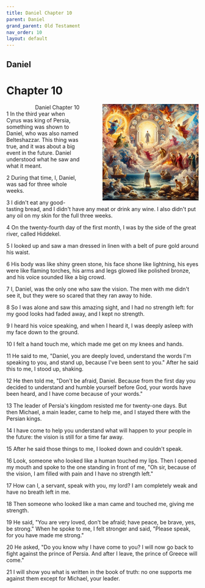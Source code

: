 ```yaml
---
title: Daniel Chapter 10
parent: Daniel
grand_parent: Old Testament
nav_order: 10
layout: default
---
```


## Daniel

# Chapter 10

<div style="clear: both; text-align: right;">
    <div style="max-width: 50%; height: auto; float: right; margin: 0 0 10px 10px; padding-left: 10%;">
        <img src="/assets/Image/Daniel/500/10.jpg" alt="Daniel Chapter 10" class="chapter-image">
    </div>
    <figcaption style="font-size: 14px; text-align: right;">Daniel Chapter 10</figcaption>
</div>
1 In the third year when Cyrus was king of Persia, something was shown to Daniel, who was also named Belteshazzar. This thing was true, and it was about a big event in the future. Daniel understood what he saw and what it meant.

2 During that time, I, Daniel, was sad for three whole weeks.

3 I didn't eat any good-tasting bread, and I didn't have any meat or drink any wine. I also didn't put any oil on my skin for the full three weeks.

4 On the twenty-fourth day of the first month, I was by the side of the great river, called Hiddekel.

5 I looked up and saw a man dressed in linen with a belt of pure gold around his waist.

6 His body was like shiny green stone, his face shone like lightning, his eyes were like flaming torches, his arms and legs glowed like polished bronze, and his voice sounded like a big crowd.

7 I, Daniel, was the only one who saw the vision. The men with me didn't see it, but they were so scared that they ran away to hide.

8 So I was alone and saw this amazing sight, and I had no strength left: for my good looks had faded away, and I kept no strength.

9 I heard his voice speaking, and when I heard it, I was deeply asleep with my face down to the ground.

10 I felt a hand touch me, which made me get on my knees and hands.

11 He said to me, "Daniel, you are deeply loved, understand the words I'm speaking to you, and stand up, because I've been sent to you." After he said this to me, I stood up, shaking.

12 He then told me, "Don't be afraid, Daniel. Because from the first day you decided to understand and humble yourself before God, your words have been heard, and I have come because of your words."

13 The leader of Persia's kingdom resisted me for twenty-one days. But then Michael, a main leader, came to help me, and I stayed there with the Persian kings.

14 I have come to help you understand what will happen to your people in the future: the vision is still for a time far away.

15 After he said those things to me, I looked down and couldn't speak.

16 Look, someone who looked like a human touched my lips. Then I opened my mouth and spoke to the one standing in front of me, "Oh sir, because of the vision, I am filled with pain and I have no strength left."

17 How can I, a servant, speak with you, my lord? I am completely weak and have no breath left in me.

18 Then someone who looked like a man came and touched me, giving me strength.

19 He said, "You are very loved, don't be afraid; have peace, be brave, yes, be strong." When he spoke to me, I felt stronger and said, "Please speak, for you have made me strong."

20 He asked, "Do you know why I have come to you? I will now go back to fight against the prince of Persia. And after I leave, the prince of Greece will come."

21 I will show you what is written in the book of truth: no one supports me against them except for Michael, your leader.


